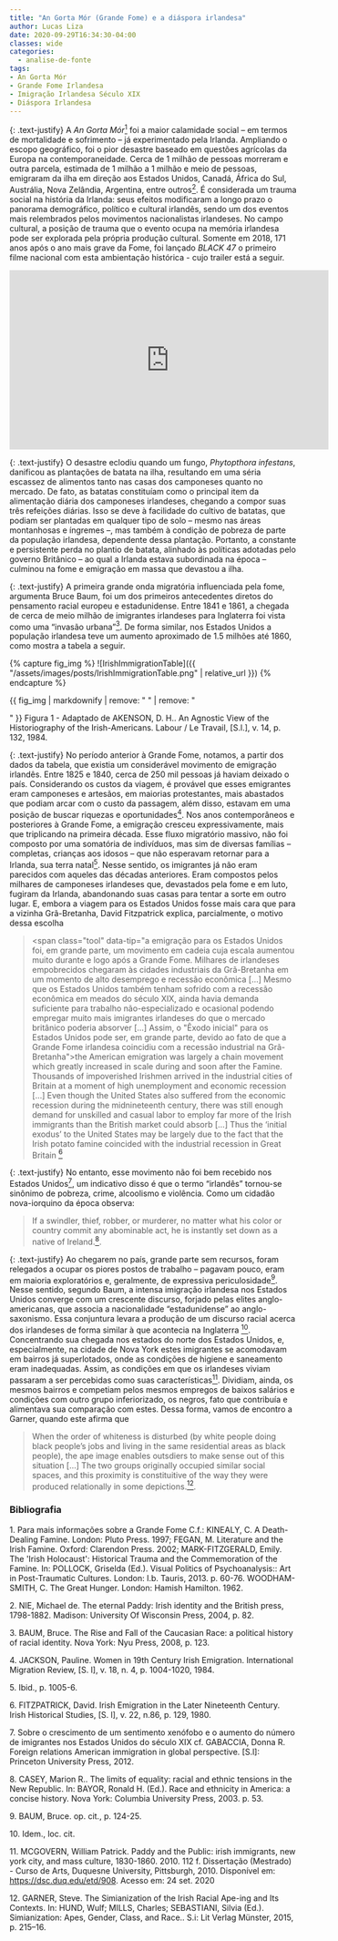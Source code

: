 ```yaml
---
title: "An Gorta Mór (Grande Fome) e a diáspora irlandesa"
author: Lucas Liza
date: 2020-09-29T16:34:30-04:00
classes: wide
categories:
  - analise-de-fonte
tags:
- An Gorta Mór
- Grande Fome Irlandesa
- Imigração Irlandesa Século XIX
- Diáspora Irlandesa
---
```


{: .text-justify}
A _An Gorta Mór_[<sup>1</sup>](#ref1) foi a maior calamidade social – em termos de mortalidade e sofrimento – já experimentado pela Irlanda. Ampliando o escopo geográfico, foi o pior desastre baseado em questões agrícolas da Europa na contemporaneidade. Cerca de 1 milhão de pessoas morreram e  outra parcela, estimada de 1 milhão a 1 milhão e meio de pessoas, emigraram da ilha em direção aos Estados Unidos, Canadá, África do Sul, Austrália, Nova Zelândia, Argentina, entre outros[<sup>2</sup>](#ref2). É considerada um trauma social na história da Irlanda: seus efeitos modificaram a longo prazo o panorama demográfico, político e cultural irlandês, sendo um dos eventos mais relembrados pelos movimentos nacionalistas irlandeses. No campo cultural, a posição de trauma que o evento ocupa na memória irlandesa pode ser explorada pela própria produção cultural. Somente em 2018, 171 anos após o ano mais grave da Fome, foi lançado _BLACK 47_ o primeiro filme nacional com esta ambientação histórica - cujo trailer está a seguir.

<iframe width="560" height="315" src="https://www.youtube-nocookie.com/embed/q1W1DLwg3lk" frameborder="0" allow="accelerometer; autoplay; clipboard-write; encrypted-media; gyroscope; picture-in-picture" allowfullscreen></iframe>

{: .text-justify}
O desastre eclodiu quando um fungo, _Phytopthora infestans_, danificou as plantações de batata na ilha, resultando em uma séria escassez de alimentos tanto nas casas dos camponeses
quanto no mercado. De fato, as batatas constituíam como o principal item da alimentação diária dos camponeses irlandeses, chegando a compor suas três refeições diárias. Isso se deve à facilidade do
cultivo de batatas, que podiam ser plantadas em qualquer tipo de solo – mesmo nas áreas montanhosas e íngremes –, mas também à condição de pobreza de parte da população irlandesa, dependente dessa plantação. Portanto, a constante e persistente perda no plantio de batata, alinhado às políticas adotadas pelo governo Britânico – ao qual a Irlanda estava subordinada na época – culminou na fome e emigração em massa que devastou a ilha.

{: .text-justify}
A primeira grande onda migratória influenciada pela fome, argumenta Bruce Baum, foi um dos primeiros antecedentes diretos do pensamento racial europeu e estadunidense. Entre 1841 e 1861, a chegada de cerca de meio milhão de imigrantes irlandeses para Inglaterra foi vista como uma “invasão urbana”[<sup>3</sup>](#ref3). De forma similar, nos Estados Unidos a população irlandesa teve um aumento aproximado de 1.5 milhões até 1860, como mostra a tabela a seguir.

{% capture fig_img %} ![IrishImmigrationTable]({{ "/assets/images/posts/IrishImmigrationTable.png" | relative_url }}) {% endcapture %}

{{ fig_img | markdownify | remove: "
" | remove: "

" }} Figura 1 - Adaptado de AKENSON, D. H.. An Agnostic View of the Historiography of the Irish-Americans. Labour / Le Travail, [S.l.], v. 14, p. 132, 1984.

{: .text-justify}
No período anterior à Grande Fome, notamos, a partir dos dados da tabela, que existia um considerável movimento de emigração irlandês. Entre 1825 e 1840, cerca de 250 mil pessoas já
haviam deixado o país. Considerando os custos da viagem, é provável que esses emigrantes eram camponeses e artesãos, em maiorias protestantes, mais abastados que podiam arcar com o custo da
passagem, além disso, estavam em uma posição de buscar riquezas e oportunidades[<sup>4</sup>](#ref4). Nos anos contemporâneos e posteriores à Grande Fome, a emigração cresceu
expressivamente, mais que triplicando na primeira década. Esse fluxo migratório massivo, não foi composto por uma somatória de indivíduos, mas sim de diversas famílias – completas, crianças aos
idosos – que não esperavam retornar para a Irlanda, sua terra natal[<sup>5</sup>](#ref5). Nesse sentido, os imigrantes já não eram parecidos com aqueles das décadas anteriores. Eram compostos pelos milhares de
camponeses irlandeses que, devastados pela fome e em luto, fugiram da Irlanda, abandonando suas casas para tentar a sorte em outro lugar. E, embora a viagem para os Estados Unidos fosse mais cara
que para a vizinha Grã-Bretanha, David Fitzpatrick explica, parcialmente, o motivo dessa escolha

> <span class="tool" data-tip="a emigração para os Estados Unidos foi, em grande parte, um movimento em cadeia cuja escala aumentou muito durante e logo após a Grande Fome. Milhares de irlandeses empobrecidos chegaram às
cidades industriais da Grã-Bretanha em um momento de alto desemprego e recessão econômica [...] Mesmo que os Estados Unidos também tenham sofrido com a recessão econômica em meados do século XIX, ainda havia demanda suficiente para trabalho não-especializado e ocasional podendo empregar muito mais imigrantes irlandeses do que o mercado britânico poderia absorver [...] Assim, o "Êxodo inicial" para os Estados Unidos pode ser, em grande parte, devido ao fato de que a Grande Fome irlandesa coincidiu com a recessão industrial na Grã-Bretanha">the American emigration was largely a chain movement which greatly increased in scale
during and soon after the Famine. Thousands of impoverished Irishmen arrived in the
industrial cities of Britain at a moment of high unemployment and economic recession […]
Even though the United States also suffered from the economic recession during the
midnineteenth century, there was still enough demand for unskilled and casual labor to
employ far more of the Irish immigrants than the British market could absorb […] Thus the
‘initial exodus’ to the United States may be largely due to the fact that the Irish potato
famine coincided with the industrial recession in Great Britain </span>[<sup>6</sup>](#ref6)

{: .text-justify}
No entanto, esse movimento não foi bem recebido nos Estados Unidos[<sup>7</sup>](#ref7), um indicativo  disso é que o termo “irlandês” tornou-se sinônimo de pobreza, crime, alcoolismo e violência. Como
um cidadão nova-iorquino da época observa:

> <span class="tool" data-tip="Se um vigarista, ladrão, assaltante ou assassino, não importa qual seja sua cor ou país, comete algum ato abominável, ele é imediatamente considerado um nativo da
Irlanda.">If a swindler, thief, robber, or murderer, no matter what his color or country commit any abominable act, he is instantly set down as a native of Ireland.</span>[<sup>8</sup>](#ref8).

{: .text-justify}
Ao chegarem no país, grande parte sem recursos, foram relegados a ocupar os piores postos de trabalho – pagavam pouco, eram em maioria exploratórios e, geralmente, de expressiva periculosidade[<sup>9</sup>](#ref9). Nesse sentido, segundo Baum, a intensa imigração irlandesa nos Estados Unidos converge com um crescente discurso, forjado pelas elites anglo-americanas, que associa a nacionalidade “estadunidense” ao anglo-saxonismo. Essa conjuntura levara a produção de um discurso racial acerca dos irlandeses de forma similar à que acontecia na Inglaterra [<sup>10</sup>](#ref10). Concentrando sua chegada nos estados do norte dos Estados Unidos, e, especialmente, na
cidade de Nova York estes imigrantes se acomodavam em bairros já superlotados, onde as condições de higiene e saneamento eram inadequadas. Assim, as condições em que os irlandeses viviam passaram a ser percebidas como suas características[<sup>11</sup>](#ref11). Dividiam, ainda, os mesmos bairros e competiam pelos mesmos empregos de baixos salários e condições com outro grupo inferiorizado, os negros, fato que contribuía e alimentava sua comparação com estes. Dessa forma, vamos de encontro a Garner, quando este afirma que

> <span class="tool" data-tip="Quando a ordem da brancura é perturbada (por brancos fazendo trabalhos de negros e vivendo nas mesmas áreas residenciais que os negros), a imagem do macaco permite que aqueles da fora da situação
possam dar sentido a ela [...] Os dois grupos originalmente ocupavam espaços sociais semelhantes, e essa proximidade é constitutiva da forma relacional em que algumas de suas representações foram produzidas">When the order of whiteness is disturbed (by white people doing black people’s jobs and living in the same residential areas as black people), the ape image enables outsdiers to
make sense out of this situation […] The two groups originally occupied similar social spaces, and this proximity is constituitive of the way they were produced relationally in some depictions.</span>[<sup>12</sup>](#ref12).

### Bibliografia
<a name="ref1">1.</a> Para mais informações sobre a Grande Fome C.f.: KINEALY, C. A Death-Dealing Famine. London: Pluto Press.
1997; FEGAN, M. Literature and the Irish Famine. Oxford: Clarendon Press. 2002; MARK-FITZGERALD, Emily. The 'Irish Holocaust': Historical Trauma and the Commemoration of the Famine. In: POLLOCK, Griselda (Ed.).
Visual Politics of Psychoanalysis:: Art in Post-Traumatic Cultures. London: I.b. Tauris, 2013. p. 60-76. WOODHAM-SMITH, C. The Great Hunger. London: Hamish Hamilton. 1962.

<a name="ref2">2.</a> NIE, Michael de. The eternal Paddy: Irish identity and the British press, 1798-1882. Madison: University Of Wisconsin Press, 2004, p. 82.

<a name="ref3">3.</a> BAUM, Bruce. The Rise and Fall of the Caucasian Race: a political history of racial identity. Nova York: Nyu Press, 2008, p. 123.

<a name="ref4">4.</a> JACKSON, Pauline. Women in 19th Century Irish Emigration. International Migration Review, [S. l], v. 18, n. 4, p. 1004-1020, 1984.

<a name="ref5">5.</a> Ibid., p. 1005-6.

<a name="ref6">6.</a> FITZPATRICK, David. Irish Emigration in the Later Nineteenth Century. Irish Historical Studies, [S. l], v. 22, n.86, p. 129, 1980.

<a name="ref7">7.</a> Sobre o crescimento de um sentimento xenófobo e o aumento do número de imigrantes nos Estados Unidos do século XIX cf. GABACCIA, Donna R. Foreign relations American immigration in global perspective. [S.l]:
Princeton University Press, 2012.

<a name="ref8">8.</a> CASEY, Marion R.. The limits of equality: racial and ethnic tensions in the New Republic. In: BAYOR, Ronald H. (Ed.). Race and ethnicity in America: a concise history. Nova York: Columbia University Press, 2003. p. 53.

<a name="ref9">9.</a> BAUM, Bruce. op. cit., p. 124-25.

<a name="ref10">10.</a> Idem., loc. cit.

<a name="ref11">11.</a> MCGOVERN, William Patrick. Paddy and the Public: irish immigrants, new york city, and mass culture, 1830-1860. 2010. 112 f. Dissertação (Mestrado) - Curso de Arts, Duquesne University, Pittsburgh, 2010. Disponível em: https://dsc.duq.edu/etd/908. Acesso em: 24 set. 2020

<a name="ref12">12.</a> GARNER, Steve. The Simianization of the Irish Racial Ape-ing and Its Contexts. In: HUND, Wulf; MILLS, Charles; SEBASTIANI, Silvia (Ed.). Simianization: Apes, Gender, Class, and Race.. S.i: Lit Verlag Münster, 2015, p. 215–16.
